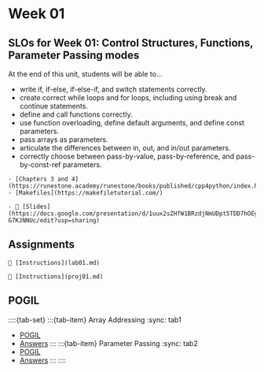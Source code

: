 # Week 01

## SLOs for Week 01: Control Structures, Functions, Parameter Passing modes

At the end of this unit, students will be able to...

- write if, if-else, if-else-if, and switch statements correctly.
- create correct while loops and for loops, including using break and continue statements.
- define and call functions correctly.
- use function overloading, define default arguments, and define const parameters.
- pass arrays as parameters.
- articulate the differences between in, out, and in/out parameters.
- correctly choose between pass-by-value, pass-by-reference, and pass-by-const-ref parameters.



```{important} Readings
- [Chapters 3 and 4](https://runestone.academy/runestone/books/published/cpp4python/index.html)
- [Makefiles](https://makefiletutorial.com/)
```

```{note} Resources
- 📜 [Slides](https://docs.google.com/presentation/d/1uux2sZHfW1BRzdjNmUDpt5TDD7hOEgbLBW-G7KJNNUc/edit?usp=sharing)
```

## Assignments

```{attention} Lab 01: Control Structures
📄 [Instructions](lab01.md)
```

```{caution} Project 01: More Control Structures
📄 [Instructions](proj01.md)
```

## POGIL

::::{tab-set}
:::{tab-item} Array Addressing
:sync: tab1
- [POGIL](https://docs.google.com/document/d/1myVaJT3i1hECM4BHs9LpbLz3a3heVPp6SJiEjoEvG_M/edit?tab=t.0#heading=h.im9274hm9wa0)
- [Answers](https://drive.google.com/file/d/1mn5yCzIJuURMiP3MOtO9amEQzUVAQCQZ/view?usp=sharing)
:::
:::{tab-item} Parameter Passing
:sync: tab2
- [POGIL](https://docs.google.com/document/d/1OxsfopX1jljJVWKQ-6eeDuSGO5nRzxOdPHkQ4LPRt-U/edit?usp=sharing)
- [Answers](https://drive.google.com/file/d/1rPum6ihNwUKRJpZBSTQF8v7QKfOdog11/view?usp=drive_link)
:::
::::
